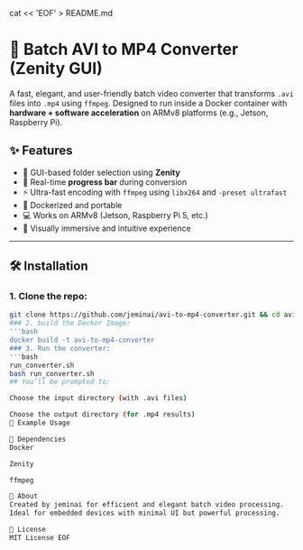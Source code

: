 cat << 'EOF' > README.md
# 🎥 Batch AVI to MP4 Converter (Zenity GUI)

A fast, elegant, and user-friendly batch video converter that transforms `.avi` files into `.mp4` using `ffmpeg`. Designed to run inside a Docker container with **hardware + software acceleration** on ARMv8 platforms (e.g., Jetson, Raspberry Pi).

## ✨ Features

- 📂 GUI-based folder selection using **Zenity**
- 🔄 Real-time **progress bar** during conversion
- ⚡ Ultra-fast encoding with `ffmpeg` using `libx264` and `-preset ultrafast`
- 🐳 Dockerized and portable
- 💻 Works on ARMv8 (Jetson, Raspberry Pi 5, etc.)
- 🎨 Visually immersive and intuitive experience

---

## 🛠 Installation

### 1. Clone the repo:
```bash
git clone https://github.com/jeminai/avi-to-mp4-converter.git && cd avi-to-mp4-converter
### 2. build the Docker Image:
'''bash
docker build -t avi-to-mp4-converter
### 3. Run the converter:
'''bash
run_converter.sh
bash run_converter.sh
## You’ll be prompted to:

Choose the input directory (with .avi files)

Choose the output directory (for .mp4 results)
🧪 Example Usage

🧰 Dependencies
Docker

Zenity

ffmpeg

🧠 About
Created by jeminai for efficient and elegant batch video processing.
Ideal for embedded devices with minimal UI but powerful processing.

📄 License
MIT License EOF



